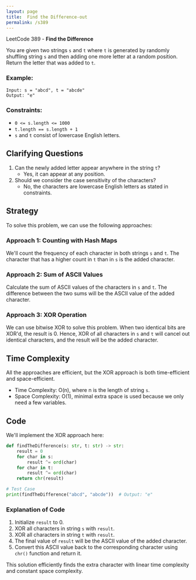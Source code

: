 ```yaml
---
layout: page
title:  Find the Difference-out
permalink: /s389
---
```


LeetCode 389 - **Find the Difference**

You are given two strings `s` and `t` where `t` is generated by randomly shuffling string `s` and then adding one more letter at a random position. Return the letter that was added to `t`.

### Example:
``` 
Input: s = "abcd", t = "abcde"
Output: "e"
```

### Constraints:
- `0 <= s.length <= 1000`
- `t.length == s.length + 1`
- `s` and `t` consist of lowercase English letters.

## Clarifying Questions
1. Can the newly added letter appear anywhere in the string `t`? 
   - Yes, it can appear at any position.
2. Should we consider the case sensitivity of the characters? 
   - No, the characters are lowercase English letters as stated in constraints.

## Strategy

To solve this problem, we can use the following approaches:

### Approach 1: Counting with Hash Maps
We'll count the frequency of each character in both strings `s` and `t`. The character that has a higher count in `t` than in `s` is the added character.

### Approach 2: Sum of ASCII Values
Calculate the sum of ASCII values of the characters in `s` and `t`. The difference between the two sums will be the ASCII value of the added character.

### Approach 3: XOR Operation
We can use bitwise XOR to solve this problem. When two identical bits are XOR'd, the result is 0. Hence, XOR of all characters in `s` and `t` will cancel out identical characters, and the result will be the added character.

## Time Complexity
All the approaches are efficient, but the XOR approach is both time-efficient and space-efficient.
- Time Complexity: O(n), where n is the length of string `s`.
- Space Complexity: O(1), minimal extra space is used because we only need a few variables.

## Code
We'll implement the XOR approach here:

```python
def findTheDifference(s: str, t: str) -> str:
    result = 0
    for char in s:
        result ^= ord(char)
    for char in t:
        result ^= ord(char)
    return chr(result)

# Test Case
print(findTheDifference("abcd", "abcde"))  # Output: "e"
```

### Explanation of Code
1. Initialize `result` to 0.
2. XOR all characters in string `s` with `result`.
3. XOR all characters in string `t` with `result`.
4. The final value of `result` will be the ASCII value of the added character.
5. Convert this ASCII value back to the corresponding character using `chr()` function and return it.

This solution efficiently finds the extra character with linear time complexity and constant space complexity.